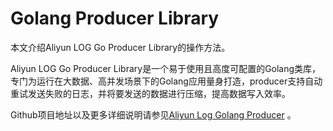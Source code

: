 # Golang Producer Library

本文介绍Aliyun LOG Go Producer Library的操作方法。

Aliyun LOG Go Producer Library是一个易于使用且高度可配置的Golang类库，专门为运行在大数据、高并发场景下的Golang应用量身打造，producer支持自动重试发送失败的日志，并将要发送的数据进行压缩，提高数据写入效率。

Github项目地址以及更多详细说明请参见[Aliyun Log Golang Producer](https://github.com/aliyun/aliyun-log-go-sdk/tree/master/producer) 。


